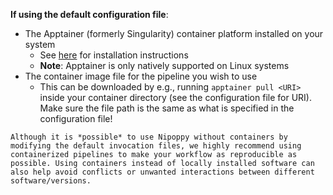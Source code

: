 **If using the default configuration file**:
- The Apptainer (formerly Singularity) container platform installed on your system
    - See [here](https://apptainer.org/docs/user/main/quick_start.html) for installation instructions
    - **Note**: Apptainer is only natively supported on Linux systems
- The container image file for the pipeline you wish to use
    - This can be downloaded by e.g., running `apptainer pull <URI>` inside your container directory (see the configuration file for URI). Make sure the file path is the same as what is specified in the configuration file!

```{caution}
Although it is *possible* to use Nipoppy without containers by modifying the default invocation files, we highly recommend using containerized pipelines to make your workflow as reproducible as possible. Using containers instead of locally installed software can also help avoid conflicts or unwanted interactions between different software/versions.
```
